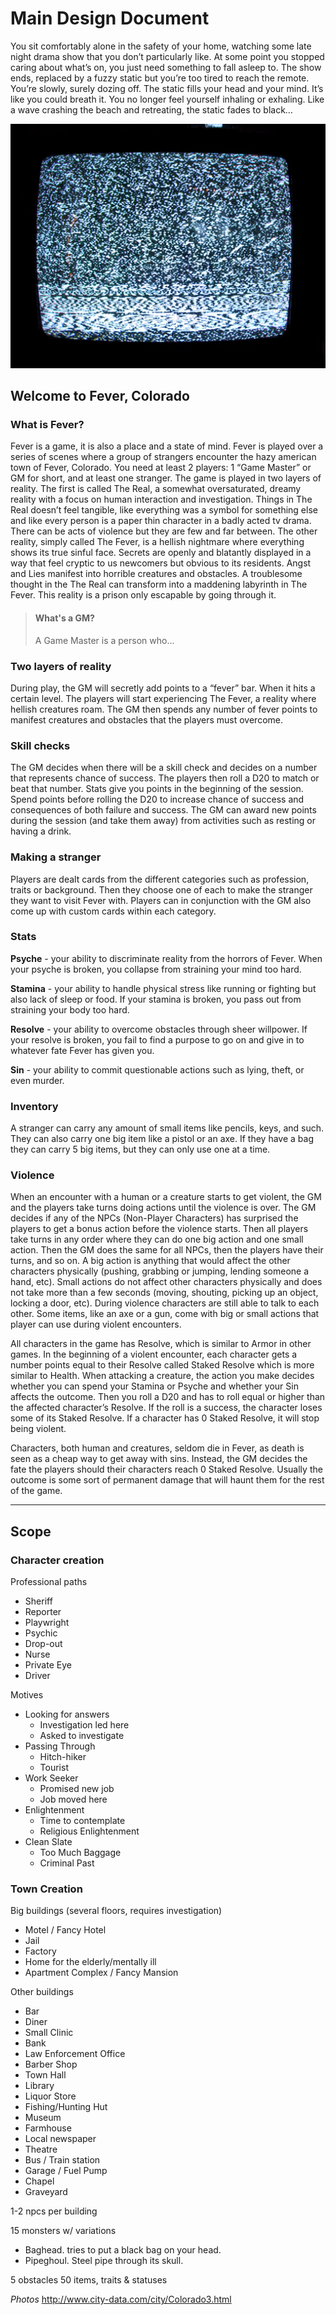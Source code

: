 # Main Design Document

You sit comfortably alone in the safety of your home, watching some late night drama show that you don’t particularly like. At some point you stopped caring about what’s on, you just need something to fall asleep to. The show ends, replaced by a fuzzy static but you’re too tired to reach the remote. You’re slowly, surely dozing off. The static fills your head and your mind. It’s like you could breath it. You no longer feel yourself inhaling or exhaling. Like a wave crashing the beach and retreating, the static fades to black…

![TV Static](/assets/white_noise_1.jpg)

## Welcome to Fever, Colorado

### What is Fever?

Fever is a game, it is also a place and a state of mind. Fever is played over a series of scenes where a group of strangers encounter the hazy american town of Fever, Colorado. You need at least 2 players: 1 “Game Master” or GM for short, and at least one stranger. The game is played in two layers of reality. The first is called The Real, a somewhat oversaturated, dreamy reality with a focus on human interaction and investigation. Things in The Real doesn’t feel tangible, like everything was a symbol for something else and like every person is a paper thin character in a badly acted tv drama. There can be acts of violence but they are few and far between. The other reality, simply called The Fever, is a hellish nightmare where everything shows its true sinful face. Secrets are openly and blatantly displayed in a way that feel cryptic to us newcomers but obvious to its residents. Angst and Lies manifest into horrible creatures and obstacles. A troublesome thought in the The Real can transform into a maddening labyrinth in The Fever.  This reality is  a prison only escapable by going through it.

> #### What's a GM?
>
> A Game Master is a person who...

### Two layers of reality

During play, the GM will secretly add points to a “fever” bar. When it hits a certain level. The players will start experiencing The Fever, a reality where hellish creatures roam. 
The GM then spends any number of fever points to manifest creatures and obstacles that the players must overcome.

### Skill checks

The GM decides when there will be a skill check and decides on a number that represents chance of success. The players then roll a D20 to match or beat that number.
Stats give you points in the beginning of the session. Spend points before rolling the D20 to increase chance of success and consequences of both failure and success.
The GM can award new points during the session (and take them away) from activities such as resting or having a drink.

### Making a stranger

Players are dealt cards from the different categories such as profession, traits or background. Then they choose one of each to make the stranger they want to visit Fever with.  Players can in conjunction with the GM also come up with custom cards within each category.

### Stats

**Psyche** - your ability to discriminate reality from the horrors of Fever. When your psyche is broken, you collapse from straining your mind too hard.

**Stamina** - your ability to handle physical stress like running or fighting but also lack of sleep or food. If your stamina is broken, you pass out from straining your body too hard.

**Resolve** - your ability to overcome obstacles through sheer willpower. If your resolve is broken, you fail to find a purpose to go on and give in to whatever fate Fever has given you.

**Sin** - your ability to commit questionable actions such as lying, theft, or even murder.

### Inventory

A stranger can carry any amount of small items like pencils, keys, and such.
They can also carry one big item like a pistol or an axe. If they have a bag they can carry 5 big items, but they can only use one at a time.

### Violence

When an encounter with a human or a creature starts to get violent, the GM and the players take turns doing actions until the violence is over.  The GM decides if any of the NPCs (Non-Player Characters) has surprised the players to get a bonus action before the violence starts. Then all players take turns in any order where they can do one big action and one small action. Then the GM does the same for all NPCs, then the players have their turns, and so on.
A big action is anything that would affect the other characters physically (pushing, grabbing or jumping, lending someone a hand, etc). Small actions do not affect other characters physically and does not take more than a few seconds (moving, shouting, picking up an object, locking a door, etc). During violence characters are still able to talk to each other. Some items, like an axe or a gun, come with big or small actions that player can use during violent encounters.

All characters in the game has Resolve, which is similar to Armor in other games. In the beginning of a violent encounter, each character gets a number points equal to their Resolve called Staked Resolve which is more similar to Health. When attacking a creature, the action you make decides  whether you can spend your Stamina or Psyche and whether your Sin affects the outcome. Then you roll a D20 and has to roll equal or higher than the affected character’s Resolve. If the roll is a success, the character loses some of its Staked Resolve. If a character has 0 Staked Resolve, it will stop being violent.

Characters, both human and creatures, seldom die in Fever, as death is seen as a cheap way to get away with sins. Instead, the GM decides the fate the players should their characters reach 0 Staked Resolve. Usually the outcome is some sort of permanent damage that will haunt them for the rest of the game.

***

## Scope

### Character creation

Professional paths

- Sheriff
- Reporter
- Playwright
- Psychic
- Drop-out
- Nurse
- Private Eye
- Driver

Motives

- Looking for answers
  - Investigation led here
  - Asked to investigate
- Passing Through
  - Hitch-hiker
  - Tourist
- Work Seeker
  - Promised new job
  - Job moved here
- Enlightenment
  - Time to contemplate
  - Religious Enlightenment
- Clean Slate
  - Too Much Baggage
  - Criminal Past

### Town Creation

Big buildings (several floors, requires investigation)

- Motel / Fancy Hotel
- Jail
- Factory
- Home for the elderly/mentally ill
- Apartment Complex / Fancy Mansion

Other buildings

- Bar
- Diner
- Small Clinic
- Bank
- Law Enforcement Office
- Barber Shop
- Town Hall
- Library
- Liquor Store
- Fishing/Hunting Hut
- Museum
- Farmhouse
- Local newspaper
- Theatre
- Bus / Train station
- Garage / Fuel Pump
- Chapel
- Graveyard

1-2 npcs per building

15 monsters w/ variations

- Baghead. tries to put a black bag on your head.
- Pipeghoul. Steel pipe through its skull.

5 obstacles
50 items, traits & statuses

_Photos_
http://www.city-data.com/city/Colorado3.html
